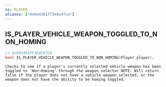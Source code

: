 ```yaml
---
ns: PLAYER
aliases: ["0x6e4361ff3e8cd7ca"]
---
```

## IS_PLAYER_VEHICLE_WEAPON_TOGGLED_TO_NON_HOMING

```c
// 0x6E4361FF3E8CD7CA
bool IS_PLAYER_VEHICLE_WEAPON_TOGGLED_TO_NON_HOMING(Player player);
```

```
Checks to see if a player's currently selected vehicle weapon has been toggled to 'Non-Homing' through the weapon selector NOTE: Will return false if the player does not have a vehicle weapon selected, or the weapon does not have the ability to be homing toggled.
```
